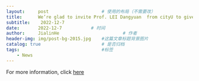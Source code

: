 ```yaml
---
layout:     post   				    # 使用的布局（不需要改）
title:      We’re glad to invite Prof. LEI Dangyuan  from cityU to give a talk on cavity-enhanced light-matter interactions.				# 标题 
subtitle:    2022-12-7	
date:       2022-12-7			# 时间
author:     JialinHe						# 作者
header-img: img/post-bg-2015.jpg 	#这篇文章标题背景图片
catalog: true 						# 是否归档
tags:								#标签
    - News
---
```


For more information, click [here](https://www.hitsz.edu.cn/article/view/id-137361.html)
